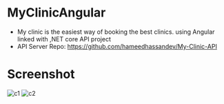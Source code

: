 # MyClinicAngular

- My clinic is the easiest way of booking the best clinics. using Angular linked with ,NET core API project
- API Server Repo: https://github.com/hameedhassandev/My-Clinic-API
# Screenshot

![c1](https://user-images.githubusercontent.com/57669085/213862971-a05b00fa-ca32-411f-8595-20ab34272071.PNG)
![c2](https://user-images.githubusercontent.com/57669085/213862974-0fa84233-62d8-46d3-a63a-7845ed575137.PNG)

